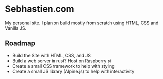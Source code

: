 # Sebhastien.com

My personal site. I plan on build mostly from scratch using HTML, CSS and Vanilla JS.

## Roadmap

* Build the Site with HTML, CSS, and JS
* Build a web server in rust? Host on Raspberry pi
* Create a small CSS framework to help with styling
* Create a small JS library (Alpine.js) to help with interactivity